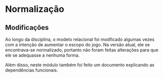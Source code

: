 # Normalização

## Modificações

Ao longo da disciplina, o modelo relacional foi modficado algumas vezes com a intenção de aumentar o escopo do jogo. Na versão atual, ele se encontrava-se normalizado, portanto não foram feitas alterações para que ele se adequasse a nenhuma forma.

Além disso, neste módulo também foi feito um documento explicando as dependências funcionais.